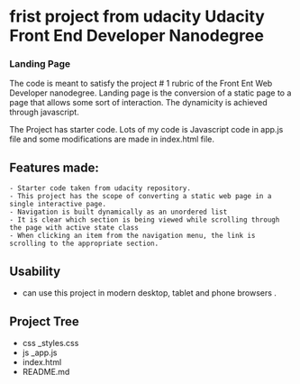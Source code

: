 #  frist project from udacity Udacity Front End Developer Nanodegree
### Landing Page 
The code  is meant to satisfy the project # 1 rubric of the Front Ent Web Developer nanodegree. Landing page is the conversion of a static page to a page that allows some sort of interaction. The dynamicity is achieved through javascript.

The Project has starter code. Lots of my code is Javascript code in app.js file and some modifications are made in index.html file.

## Features made:
    - Starter code taken from udacity repository.
    - This project has the scope of converting a static web page in a single interactive page.
    - Navigation is built dynamically as an unordered list
    - It is clear which section is being viewed while scrolling through the page with active state class
    - When clicking an item from the navigation menu, the link is scrolling to the appropriate section.

## Usability
   - can use this project in modern desktop, tablet and phone browsers .

## Project Tree
+ css
    _styles.css
+ js
    _app.js
+ index.html
+ README.md
